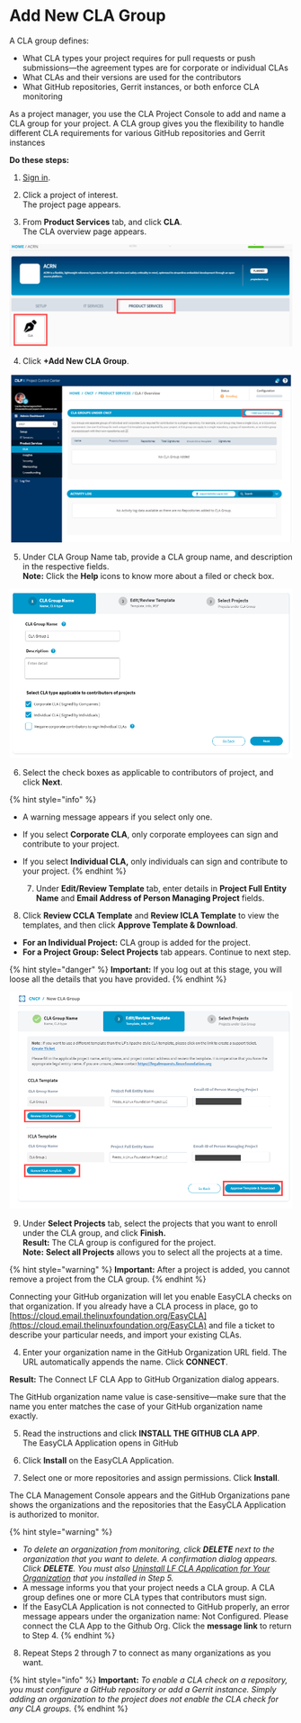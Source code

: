 # Add New CLA Group

A CLA group defines:

* What CLA types your project requires for pull requests or push submissions—the agreement types are for corporate or individual CLAs
* What CLAs and their versions are used for the contributors
* What GitHub repositories, Gerrit instances, or both enforce CLA monitoring

As a project manager, you use the CLA Project Console to add and name a CLA group for your project. A CLA group gives you the flexibility to handle different CLA requirements for various GitHub repositories and Gerrit instances

**Do these steps:**

1. [Sign in](sign-in-to-project-console.md).

2. Click a project of interest.  
The project page appears.

3. From **Product Services** tab, and click **CLA**.  
The CLA overview page appears.

![](../../../.gitbook/assets/cla-product-services.png)

4. Click **+Add New CLA Group**.

![](../../../.gitbook/assets/add-new-cla-group%20%281%29.png)

5. Under CLA Group Name tab, provide a CLA group name, and description in the respective fields.  
**Note:** Click the **Help** icons to know more about a filed or check box.

![](../../../.gitbook/assets/cla-group-name%20%281%29.png)

6. Select the check boxes as applicable to contributors of project, and click **Next**.

{% hint style="info" %}
* A warning message appears if you select only one.
* If you select **Corporate CLA**, only corporate employees can sign and contribute to your project.
* If you select **Individual CLA,** only individuals can sign and contribute to your project.
{% endhint %}

  7. Under **Edit/Review Template** tab, enter details in **Project Full Entity Name** and **Email Address of Person Managing Project** fields.

8. Click **Review CCLA Template** and **Review ICLA Template** to view the templates, and then click **Approve Template & Download**.

* **For an Individual Project:** CLA group is added for the project.
* **For a Project Group: Select Projects** tab appears. Continue to next step.

{% hint style="danger" %}
**Important:** If you log out at this stage, you will loose all the details that you have provided.
{% endhint %}

![](../../../.gitbook/assets/edit-review-template%20%282%29.png)

9. Under **Select Projects** tab, select the projects that you want to enroll under the CLA group, and click **Finish.  
Result:** The CLA group is configured for the project.  
**Note:** **Select all Projects** allows you to select all the projects at a time.

{% hint style="warning" %}
**Important:** After a project is added, you cannot remove a project from the CLA group.
{% endhint %}





Connecting your GitHub organization will let you enable EasyCLA checks on that organization. If you already have a CLA process in place, go to [https://cloud.email.thelinuxfoundation.org/EasyCLA](https://cloud.email.thelinuxfoundation.org/EasyCLA) and file a ticket to describe your particular needs, and import your existing CLAs.

4. Enter your organization name in the GitHub Organization URL field. The URL automatically appends the name. Click **CONNECT**.

**Result:** The Connect LF CLA App to GitHub Organization dialog appears.

The GitHub organization name value is case-sensitive—make sure that the name you enter matches the case of your GitHub organization name exactly.

5. Read the instructions and click **INSTALL THE GITHUB CLA APP**.  
​The EasyCLA Application opens in GitHub

6. Click **Install** on the EasyCLA Application.

7. Select one or more repositories and assign permissions. Click **Install**.

The CLA Management Console appears and the GitHub Organizations pane shows the organizations and the repositories that the EasyCLA Application is authorized to monitor.

{% hint style="warning" %}
* _To delete an organization from monitoring, click **DELETE** next to the organization that you want to delete. A confirmation dialog appears. Click **DELETE**. You must also_ [_Uninstall LF CLA Application for Your Organization_](add-and-manage-git-organizations-and-repositories/uninstall-the-easycla-application.md) _that you installed in Step 5._
* A message informs you that your project needs a CLA group. A CLA group defines one or more CLA types that contributors must sign.
* If the EasyCLA Application is not connected to GitHub properly, an error message appears under the organization name: Not Configured. Please connect the CLA App to the Github Org. Click the **message link** to return to Step 4.
{% endhint %}

8. Repeat Steps 2 through 7 to connect as many organizations as you want.

{% hint style="info" %}
**Important:** _To enable a CLA check on a repository, you must configure a GitHub repository or add a Gerrit instance. Simply adding an organization to the project does not enable the CLA check for any CLA groups._
{% endhint %}


